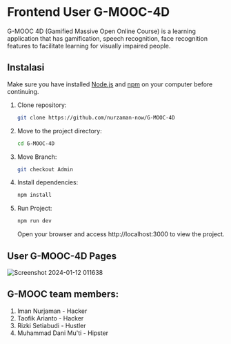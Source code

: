 # Frontend User G-MOOC-4D

G-MOOC 4D (Gamified Massive Open Online Course) is a learning application that has gamification, speech recognition, face recognition features to facilitate learning for visually impaired people.

## Instalasi

Make sure you have installed [Node.js](https://nodejs.org/) and [npm](https://www.npmjs.com/) on your computer before continuing.

1. Clone repository:
   ```bash
   git clone https://github.com/nurzaman-now/G-MOOC-4D
   ```
2. Move to the project directory:
   ```bash
   cd G-MOOC-4D
   ```
3. Move Branch:
    ```bash
    git checkout Admin
    ```
3. Install dependencies:
   ```bash
   npm install
   ```
4. Run Project:
   ```bash
   npm run dev
   ```
   Open your browser and access http://localhost:3000 to view the project.

## User G-MOOC-4D Pages
![Screenshot 2024-01-12 011638](https://github.com/nurzaman-now/G-MOOC-4D/assets/75087977/51cd55cd-8f69-4b32-ab16-0145ca732089)

## G-MOOC team members:
 
1. Iman Nurjaman - Hacker
2. Taofik Arianto - Hacker
3. Rizki Setiabudi - Hustler
4. Muhammad Dani Mu'ti - Hipster
